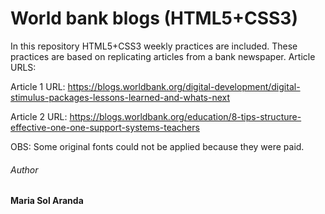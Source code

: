 # World bank blogs (HTML5+CSS3)

In this repository HTML5+CSS3 weekly practices are included. These practices are based on replicating articles from a bank newspaper. Article URLS:

Article 1 URL:
https://blogs.worldbank.org/digital-development/digital-stimulus-packages-lessons-learned-and-whats-next


Article 2 URL:
https://blogs.worldbank.org/education/8-tips-structure-effective-one-one-support-systems-teachers

OBS: Some original fonts could not be applied because they were paid.

###### Author
**Maria Sol Aranda**
